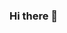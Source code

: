 ### Hi there 👋

<!--
**emmanuelogebe/emmanuelogebe** is a ✨ _special_ ✨ repository because its `README.md` (this file) appears on your GitHub profile.

Here are some ideas to get you started:

- 🔭 I’m currently working on Data Science and Machine Learning projects 
- 🌱 I’m currently learning ...
- 👯 I’m looking to collaborate on Data Science and Machine Learning projects
- 🤔 I’m looking for help with ...
- 💬 Ask me about ...
- 📫 How to reach me: 
- ⚡ Fun fact: ...
-->
